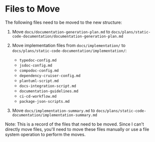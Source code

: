 # Files to Move

The following files need to be moved to the new structure:

1. Move `docs/documentation-generation-plan.md` to `docs/plans/static-code-documentation/documentation-generation-plan.md`

2. Move implementation files from `docs/implementation/` to `docs/plans/static-code-documentation/implementation/`:

   - `typedoc-config.md`
   - `jsdoc-config.md`
   - `compodoc-config.md`
   - `dependency-cruiser-config.md`
   - `plantuml-script.md`
   - `docs-integration-script.md`
   - `documentation-guidelines.md`
   - `ci-cd-workflow.md`
   - `package-json-scripts.md`

3. Move `docs/implementation-summary.md` to `docs/plans/static-code-documentation/implementation-summary.md`

Note: This is a record of the files that need to be moved. Since I can't directly move files, you'll need to move these files manually or use a file system operation to perform the moves.
